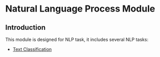 # Natural Language Process Module

## Introduction
This module is designed for NLP task, it includes several NLP tasks:
* [Text Classification](text_classifier.py)
